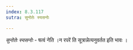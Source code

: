 ```yaml
---
index: 8.3.117
sutra: सुनोतेः स्यसनोः

---
```

_सुनोतेः स्यसनोः_ - षत्वं नेति ।न रपरे॑ ति सूत्रान्नेत्यनुवर्तत इति भावः ।